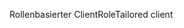 <span data-ttu-id="58c73-101">Rollenbasierter Client</span><span class="sxs-lookup"><span data-stu-id="58c73-101">RoleTailored client</span></span>